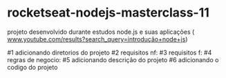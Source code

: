 # rocketseat-nodejs-masterclass-11
projeto desenvolvido durante estudos node.js e suas aplicações ( www.youtube.com/results?search_query=introdução+node+js)

#1
adicionando diretorios do projeto 
#2
requisitos nf:
#3
requisitos f:
#4
regras de negocio:
#5
adicionando descrição do projeto
#6
adicionando o codigo do projeto
